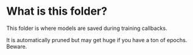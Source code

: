 # What is this folder?

This folder is where models are saved during training callbacks.

It is automatically pruned but may get huge if you have a ton of epochs. Beware.